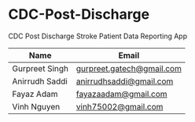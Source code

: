 # CDC-Post-Discharge
CDC Post Discharge Stroke Patient Data Reporting App

Name                                | Email
----------------------------------- | -----------------------------------
Gurpreet Singh                      | gurpreet.gatech@gmail.com
Anirrudh Saddi                      | anirrudhsaddi@gmail.com
Fayaz Adam                          | fayazaadam@gmail.com
Vinh Nguyen                         | vinh75002@gmail.com
